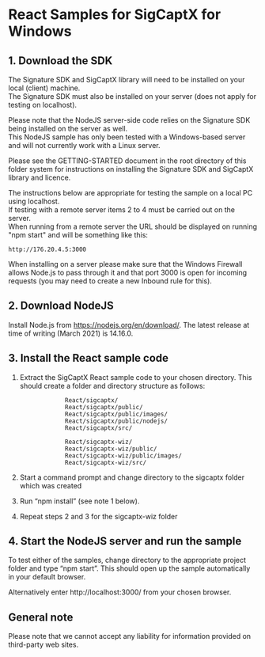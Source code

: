 # React Samples for SigCaptX for Windows

## 1. Download the SDK

The Signature SDK and SigCaptX library will need to be installed on your local (client) machine.  
The Signature SDK must also be installed on your server (does not apply for testing on localhost). 
 
Please note that the NodeJS server-side code relies on the Signature SDK being installed on the server as well.   
This NodeJS sample has only been tested with a Windows-based server and will not currently work with a Linux server. 

Please see the GETTING-STARTED document in the root directory of this folder system for instructions on installing the Signature SDK and SigCaptX library and licence.

The instructions below are appropriate for testing the sample on a local PC using localhost.  
If testing with a remote server items 2 to 4 must be carried out on the server.  
When running from a remote server the URL should be displayed on running "npm start" and will be something like this:

```
http://176.20.4.5:3000
```
  
When installing on a server please make sure that the Windows Firewall allows Node.js to pass through it and that port 3000 is open for incoming requests (you may need to create a new Inbound rule for this).  

##  2. Download NodeJS

Install Node.js from https://nodejs.org/en/download/.  The latest release at time of writing (March 2021) is 14.16.0.  

## 3. Install the React sample code

1. Extract the SigCaptX React sample code to your chosen directory.  This should create a folder and directory structure as follows:

```
				React/sigcaptx/
				React/sigcaptx/public/
				React/sigcaptx/public/images/
				React/sigcaptx/public/nodejs/
				React/sigcaptx/src/
				
				React/sigcaptx-wiz/
				React/sigcaptx-wiz/public/
				React/sigcaptx-wiz/public/images/
				React/sigcaptx-wiz/src/
```

2. Start a command prompt and change directory to the sigcaptx folder which was created

3. Run “npm install” (see note 1 below).  

4. Repeat steps 2 and 3 for the sigcaptx-wiz folder  


## 4. Start the NodeJS server and run the sample

To test either of the samples, change directory to the appropriate project folder and type “npm start”.
This should open up the sample automatically in your default browser.

Alternatively enter http://localhost:3000/ from your chosen browser.


## General note

Please note that we cannot accept any liability for information provided on third-party web sites.




